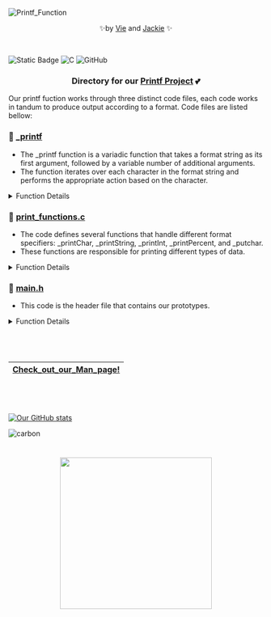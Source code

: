![Printf_Function](https://github.com/ThatsVie/holbertonschool-printf/assets/144152489/75129953-9781-4c82-adf5-b4806eaae021)

<p align="center">
✨by <a href="https://github.com/ThatsVie/">Vie</a> and  <a href="https://github.com/Srixx24/">Jackie</a> ✨
</p>

<br>

![Static Badge](https://img.shields.io/badge/Cool%20Cats-Cool%20Code-purple?style=string&logoColor=purple) ![C](https://img.shields.io/badge/c-%2300599C.svg?style=for-the-badge&logo=c&logoColor=white) ![GitHub](https://img.shields.io/badge/github-%23121011.svg?style=for-the-badge&logo=github&logoColor=white) 


<h3><p align="center">
Directory for our <a href="https://github.com/ThatsVie/holbertonschool-printf/">Printf Project</a> 💕
</p></h3>

Our printf fuction works through three distinct code files, each code works in tandum to produce output according to a format. Code files are listed bellow:

### 🌟 [_printf](https://github.com/ThatsVie/holbertonschool-printf/blob/main/_printf.c)
- The _printf function is a variadic function that takes a format string as its first argument, followed by a variable number of additional arguments.
- The function iterates over each character in the format string and performs the appropriate action based on the character.
<details>
<summary>Function Details</summary>
<ul><li>
Defines an array specifiers that holds the format specifiers and their corresponding print functions</li>
<li>Initializes a variable arguments list args.</li>
<li>Initializes a counter variable count to keep track of the number of characters printed.</li>
<li>Checks if the format string is empty. If it is, the function returns -1.</li>
<li>Starts processing variable arguments using va_start.</li>
<li>Iterates over each character in the format string.</li>
<li>If the character is not a % symbol (format specifier), it is printed using the putchar function and the count is incremented.</li>
<li>If the character is a % symbol, it checks if the next character matches any of the format specifiers in the specifiers array.</li>
<li>If a match is found, it moves the format pointer to the next character and calls the corresponding print function, passing the variable arguments.</li>
<li>If a match is not found and there are no more characters, it returns -1.</li>
<li>If a match is not found but there are more characters, it prints the % character and increments the count.</li>
<li>After processing all characters in the format string, it ends processing variable arguments using va_end.</li>
<li>Finally, it returns the total number of characters printed.</li>
</details>

### 🌟 [print_functions.c](https://github.com/ThatsVie/holbertonschool-printf/blob/Jackie/print_functions.c)
- The code defines several functions that handle different format specifiers: _printChar, _printString, _printInt, _printPercent, and _putchar.
- These functions are responsible for printing different types of data.
<details>
<summary>Function Details</summary>
<ul><li>The _printChar function takes a va_list argument named args, which is a variable argument list. It retrieves the next argument of type int from the args list using va_arg. The function then writes the character to the standard output using write and returns the number of characters written.</li>
<li>The _printString function also takes a va_list argument named args. It retrieves the next argument of type char* from the args list using va_arg. If the retrieved string is NULL, it assigns a default value of "(null)" to the s variable. The function then writes the string to the standard output using write and returns the number of characters written.</li>
<li>The _printInt function takes a va_list argument named args. It first determines the size of int and long int to handle different argument types. It retrieves the next argument of the appropriate type from the args list using va_arg. If the number is negative, it sets the isneg flag and converts the number to its positive counterpart. The function then converts the number to a string representation by extracting each digit and storing it in the buffer array. The digits are converted to characters by adding the ASCII value of '0'. The function also calculates the length of the number. If the number is negative, it adds a '-' sign to the buffer. It then reverses the order of the characters in the buffer to correctly represent the number. Finally, it writes the number as a string to the standard output using write and returns the number of characters written.</li>
<li>The _printPercent function takes a va_list argument named args, but it doesn't use it. It writes a '%' character to the standard output using write and returns the number of characters written.</li>
<li>The _putchar function takes a character argument c and writes it to the standard output using write. It returns the number of characters written.</li>
</details>

### 🌟 [main.h](https://github.com/ThatsVie/holbertonschool-printf/blob/main/main.h)
- This code is the header file that contains our prototypes.
<details>
<summary>Function Details</summary>
<ul><li>The code defines a structure called PrintFunction. This structure is used to store a format specifier and its associated printing function, specifier (A string that represents a format specifier) and function (A function pointer that points to the corresponding printing function for the format specifier)</li>
<li>The code declares function prototypes for various functions used in the implementation of the _printf function and the printing of different types of data</li>
</details>

#
<br>

|[Check_out_our_Man_page!](https://github.com/ThatsVie/holbertonschool-printf/blob/main/man_3_printf)|
|---|

<br>

#
[![Our GitHub stats](https://github-readme-stats.vercel.app/api?username=ThatsVie&theme=tokyonight)](https://github.com/ThatsVie/holbertonschool-printf)

![carbon](https://github.com/ThatsVie/holbertonschool-printf/assets/144152489/2e7c9329-5f82-4a38-851f-72c334918f22)

#

<p align="center">
  <img width="300" src="https://encrypted-tbn0.gstatic.com/images?q=tbn:ANd9GcSDtguQl4ahyEPvsWB4rTkN-1b9yEKpGM4K-7gJLvhaTQ&s">
</p>
